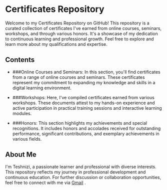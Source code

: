 # Certificates Repository
Welcome to my Certificates Repository on GitHub! This repository is a curated collection of certificates I've earned from online courses, seminars, workshops, and through various honors. It's a showcase of my dedication to continuous learning and professional growth. Feel free to explore and learn more about my qualifications and expertise.

## Contents
- ###Online Courses and Seminars: In this section, you'll find certificates from a range of online courses and seminars. These certificates represent my commitment to expanding my knowledge and skills in a digital learning environment.

- ###Workshops: Here, I've compiled certificates earned from various workshops. These documents attest to my hands-on experience and active participation in practical training sessions and interactive learning modules.

- ###Honors: This section highlights my achievements and special recognitions. It includes honors and accolades received for outstanding performance, significant contributions, and exemplary achievements in various fields.

## About Me
I'm Teshnizi, a passionate learner and professional with diverse interests. This repository reflects my journey in professional development and continuous education. For further discussion or collaboration opportunities, feel free to connect with me via [Gmail](Mohammadrezaahmaditeshnizi@gmail.com) .
